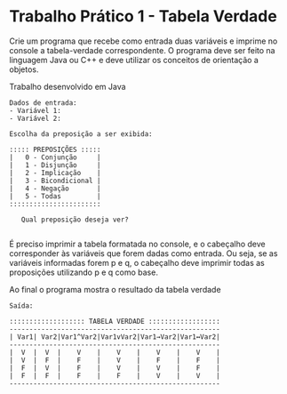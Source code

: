 # Trabalho Prático 1 - Tabela Verdade

Crie um programa que recebe como entrada duas variáveis e imprime no  console  a  tabela-verdade  correspondente.  O programa  deve  ser feito  na  linguagem  Java  ou  C++  e  deve  utilizar  os  conceitos  de orientação a objetos.  
   
   Trabalho desenvolvido em Java

```
Dados de entrada:
- Variável 1:
- Variável 2:

Escolha da preposição a ser exibida:

::::: PREPOSIÇÕES :::::
|   0 - Conjunção     |
|   1 - Disjunção     |
|   2 - Implicação    |
|   3 - Bicondicional |
|   4 - Negação       |
|   5 - Todas         |
:::::::::::::::::::::::
   
   Qual preposição deseja ver?
   
```

É preciso imprimir a tabela formatada no console, e o cabeçalho deve corresponder  às  variáveis  que  forem  dadas como  entrada.  Ou  seja, se  as  variáveis  informadas  forem  p  e  q,  o  cabeçalho  deve  imprimir todas as proposições utilizando p e q como base.  

Ao final o programa mostra o resultado da tabela verdade

```
Saída:

::::::::::::::::::: TABELA VERDADE ::::::::::::::::::
-----------------------------------------------------
| Var1| Var2|Var1^Var2|Var1vVar2|Var1→Var2|Var1↔Var2|
-----------------------------------------------------
|  V  |  V  |    V    |    V    |    V    |    V    |
|  V  |  F  |    F    |    V    |    F    |    F    |
|  F  |  V  |    F    |    V    |    V    |    F    |
|  F  |  F  |    F    |    F    |    V    |    V    |
-----------------------------------------------------
       
```

